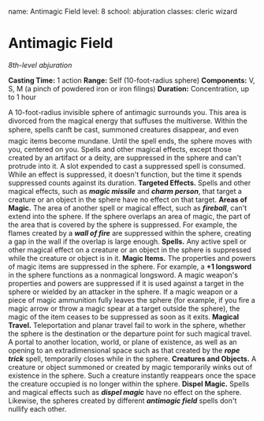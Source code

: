 name: Antimagic Field
level: 8
school: abjuration
classes: cleric
         wizard

# Antimagic Field
_8th-level abjuration_

**Casting Time:** 1 action
**Range:** Self (10-foot-radius sphere)
**Components:** V, S, M (a pinch of powdered iron or iron filings)
**Duration:** Concentration, up to 1 hour

A 10-foot-radius invisible sphere of antimagic surrounds you. This area is divorced from the magical energy that suffuses the multiverse. Within the sphere, spells canft be cast, summoned creatures disappear, and even magic items become mundane. Until the spell ends, the sphere moves with you, centered on you.
Spells and other magical effects, except those created by an artifact or a deity, are suppressed in the sphere and can't protrude into it. A slot expended to cast a suppressed spell is consumed. While an effect is suppressed, it doesn't function, but the time it spends suppressed counts against its duration.
**Targeted Effects.** Spells and other magical effects, such as **_magic missile_** and **_charm person_**, that target a creature or an object in the sphere have no effect on that target.
**Areas of Magic.** The area of another spell or magical effect, such as **_fireball_**, can't extend into the sphere. If the sphere overlaps an area of magic, the part of the area that is covered by the sphere is suppressed. For example, the flames created by a **_wall of fire_** are suppressed within the sphere, creating a gap in the wall if the overlap is large enough.
**Spells.** Any active spell or other magical effect on a creature or an object in the sphere is suppressed while the creature or object is in it.
**Magic Items.** The properties and powers of magic items are suppressed in the sphere. For example, a **+1 longsword** in the sphere functions as a nonmagical longsword.
A magic weapon's properties and powers are suppressed if it is used against a target in the sphere or wielded by an attacker in the sphere. If a magic weapon or a piece of magic ammunition fully leaves the sphere (for example, if you fire a magic arrow or throw a magic spear at a target outside the sphere), the magic of the item ceases to be suppressed as soon as it exits.
**Magical Travel.** Teleportation and planar travel fail to work in the sphere, whether the sphere is the destination or the departure point for such magical travel. A portal to another location, world, or plane of existence, as well as an opening to an extradimensional space such as that created by the **_rope trick_** spell, temporarily closes while in the sphere.
**Creatures and Objects.** A creature or object summoned or created by magic temporarily winks out of existence in the sphere. Such a creature instantly reappears once the space the creature occupied is no longer within the sphere.
**Dispel Magic.** Spells and magical effects such as **_dispel magic_** have no effect on the sphere. Likewise, the spheres created by different **_antimagic field_** spells don't nullify each other.
